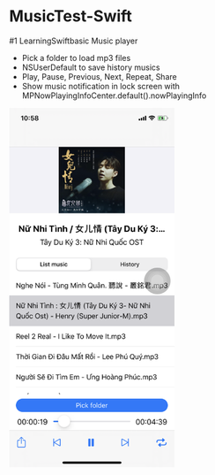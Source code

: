 # MusicTest-Swift

#1 LearningSwiftbasic Music player

- Pick a folder to load mp3 files
- NSUserDefault to save history musics
- Play, Pause, Previous, Next, Repeat, Share
- Show music notification in lock screen with MPNowPlayingInfoCenter.default().nowPlayingInfo

<img src="https://raw.githubusercontent.com/bachvanthe1994/MusicPlayer-Swift/master/MusicPlayer/Screenshot/image1.png" width="300" height="650">
